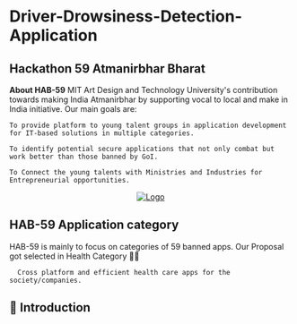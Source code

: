 # Driver-Drowsiness-Detection-Application



## Hackathon 59 Atmanirbhar Bharat

****About HAB-59****
MIT Art Design and Technology University's contribution towards making India Atmanirbhar by supporting vocal to local and make in India initiative. Our main goals are:

    To provide platform to young talent groups in application development for IT-based solutions in multiple categories.
    
    To identify potential secure applications that not only combat but work better than those banned by GoI.
    
    To Connect the young talents with Ministries and Industries for Entrepreneurial opportunities.
<p align="center">
  <a href="https://scodein.tech/">
    <img src="http://hackathon59.mituniversity.edu.in/images/Logos/HAB-59%20logo.png" alt="Logo">
  </a>
  
  ## HAB-59 Application category
  
  HAB-59 is mainly to focus on categories of 59 banned apps. 
  Our Proposal got selected in Health Category 🎉🎇
  
      Cross platform and efficient health care apps for the society/companies.
 ## 📌 Introduction
 
 
